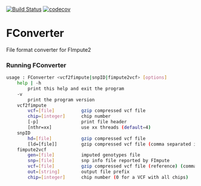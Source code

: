 [![Build Status](https://travis-ci.com/herrsalmi/FConverter.svg?branch=master)](https://github.com/herrsalmi/FConverter/releases/latest)
[![codecov](https://codecov.io/gh/herrsalmi/FConverter/branch/master/graph/badge.svg)](https://codecov.io/gh/herrsalmi/FConverter)
# FConverter
File format converter for FImpute2

### Running FConverter
```sh
usage : FConverter <vcf2fimpute|snpID|fimpute2vcf> [options]
	help | -h
		print this help and exit the program
	-v
		print the program version
	vcf2fimpute
		vcf=[file]          gzip compressed vcf file 
		chip=[integer]      chip number
		[-p]                print file header
		[nthr=xx]           use xx threads (default=4)
	snpID
		hd=[file]           gzip compressed vcf file
		[ld=[file]]         gzip compressed vcf file (comma separated if many)
	fimpute2vcf
		gen=[file]          imputed genotypes file 
		snp=[file]          snp info file reported by FImpute 
		vcf=[file]          gzip compressed vcf file (reference) (comma separated if many)
		out=[string]        output file prefix
		chip=[integer]      chip number (0 for a VCF with all chips)

```